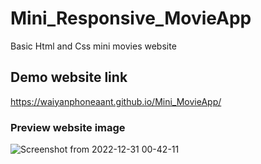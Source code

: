 # Mini_Responsive_MovieApp
Basic Html and Css mini movies website

## Demo website link
 https://waiyanphoneaant.github.io/Mini_MovieApp/
    
### Preview website image

  ![Screenshot from 2022-12-31 00-42-11](https://user-images.githubusercontent.com/116021611/210100844-b5c4c580-04b0-4382-9a10-c16851e4cf13.png)

